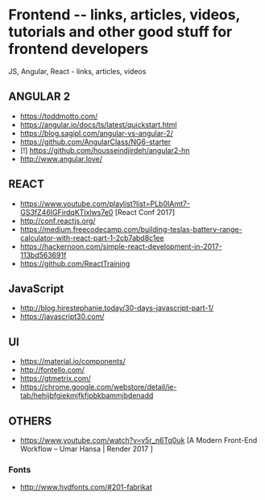 # Frontend -- links, articles, videos, tutorials and other good stuff for frontend developers
JS, Angular, React - links, articles, videos


## ANGULAR 2
- https://toddmotto.com/
- https://angular.io/docs/ts/latest/quickstart.html
- https://blog.sagipl.com/angular-vs-angular-2/
- https://github.com/AngularClass/NG6-starter
- [!] https://github.com/housseindjirdeh/angular2-hn
- http://www.angular.love/


## REACT
- https://www.youtube.com/playlist?list=PLb0IAmt7-GS3fZ46IGFirdqKTIxlws7e0  [React Conf 2017]
- http://conf.reactjs.org/
- https://medium.freecodecamp.com/building-teslas-battery-range-calculator-with-react-part-1-2cb7abd8c1ee
- https://hackernoon.com/simple-react-development-in-2017-113bd563691f
- https://github.com/ReactTraining


## JavaScript
- http://blog.hirestephanie.today/30-days-javascript-part-1/
- https://javascript30.com/

## UI
- https://material.io/components/
- http://fontello.com/
- https://gtmetrix.com/
- https://chrome.google.com/webstore/detail/ie-tab/hehijbfgiekmjfkfjpbkbammjbdenadd

## OTHERS
- https://www.youtube.com/watch?v=v5r_n6Tq0uk [A Modern Front-End Workflow – Umar Hansa | Render 2017
]
 
 ### Fonts
 - http://www.hvdfonts.com/#201-fabrikat
